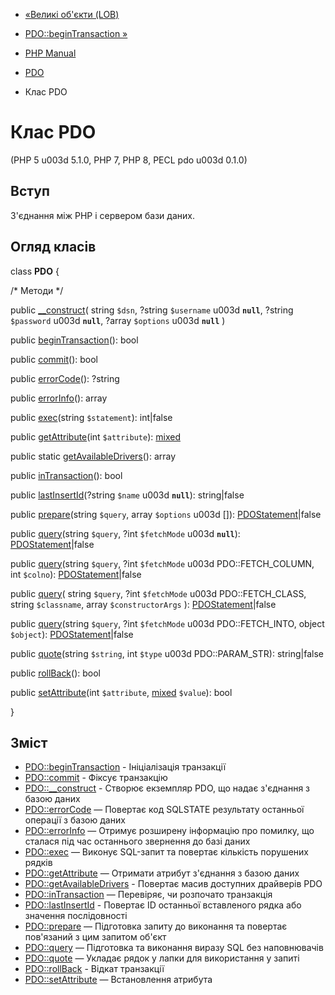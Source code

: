 - [«Великі об'єкти (LOB)](pdo.lobs.md)
- [PDO::beginTransaction »](pdo.begintransaction.md)

- [PHP Manual](index.md)
- [PDO](book.pdo.md)
- Клас PDO

# Клас PDO

(PHP 5 u003d 5.1.0, PHP 7, PHP 8, PECL pdo u003d 0.1.0)

## Вступ

З'єднання між PHP і сервером бази даних.

## Огляд класів

class **PDO** {

/\* Методи \*/

public [\_\_construct](pdo.construct.md)(
string `$dsn`,
?string `$username` u003d **`null`**,
?string `$password` u003d **`null`**,
?array `$options` u003d **`null`**
)

public [beginTransaction](pdo.begintransaction.md)(): bool

public [commit](pdo.commit.md)(): bool

public [errorCode](pdo.errorcode.md)(): ?string

public [errorInfo](pdo.errorinfo.md)(): array

public [exec](pdo.exec.md)(string `$statement`): int\|false

public [getAttribute](pdo.getattribute.md)(int `$attribute`):
[mixed](language.types.declarations.md#language.types.declarations.mixed)

public static [getAvailableDrivers](pdo.getavailabledrivers.md)():
array

public [inTransaction](pdo.intransaction.md)(): bool

public [lastInsertId](pdo.lastinsertid.md)(?string `$name` u003d
**`null`**): string\|false

public [prepare](pdo.prepare.md)(string `$query`, array `$options` u003d
\[\]): [PDOStatement](class.pdostatement.md)\|false

public [query](pdo.query.md)(string `$query`, ?int `$fetchMode` u003d
**`null`**): [PDOStatement](class.pdostatement.md)\|false

public [query](pdo.query.md)(string `$query`, ?int `$fetchMode` u003d
PDO::FETCH_COLUMN, int `$colno`):
[PDOStatement](class.pdostatement.md)\|false

public [query](pdo.query.md)(
string `$query`,
?int `$fetchMode` u003d PDO::FETCH_CLASS,
string `$classname`,
array `$constructorArgs`
): [PDOStatement](class.pdostatement.md)\|false

public [query](pdo.query.md)(string `$query`, ?int `$fetchMode` u003d
PDO::FETCH_INTO, object `$object`):
[PDOStatement](class.pdostatement.md)\|false

public [quote](pdo.quote.md)(string `$string`, int `$type` u003d
PDO::PARAM_STR): string\|false

public [rollBack](pdo.rollback.md)(): bool

public [setAttribute](pdo.setattribute.md)(int `$attribute`,
[mixed](language.types.declarations.md#language.types.declarations.mixed)
`$value`): bool

}

## Зміст

- [PDO::beginTransaction](pdo.begintransaction.md) - Ініціалізація
транзакції
- [PDO::commit](pdo.commit.md) - Фіксує транзакцію
- [PDO::\_\_construct](pdo.construct.md) - Створює екземпляр PDO,
що надає з'єднання з базою даних
- [PDO::errorCode](pdo.errorcode.md) — Повертає код SQLSTATE
результату останньої операції з базою даних
- [PDO::errorInfo](pdo.errorinfo.md) — Отримує розширену
інформацію про помилку, що сталася під час останнього звернення до
базі даних
- [PDO::exec](pdo.exec.md) — Виконує SQL-запит та повертає
кількість порушених рядків
- [PDO::getAttribute](pdo.getattribute.md) — Отримати атрибут
з'єднання з базою даних
- [PDO::getAvailableDrivers](pdo.getavailabledrivers.md) -
Повертає масив доступних драйверів PDO
- [PDO::inTransaction](pdo.intransaction.md) — Перевіряє, чи розпочато
транзакція
- [PDO::lastInsertId](pdo.lastinsertid.md) - Повертає ID останньої
вставленого рядка або значення послідовності
- [PDO::prepare](pdo.prepare.md) — Підготовка запиту до
виконання та повертає пов'язаний з цим запитом об'єкт
- [PDO::query](pdo.query.md) — Підготовка та виконання виразу
SQL без наповнювачів
- [PDO::quote](pdo.quote.md) — Укладає рядок у лапки для
використання у запиті
- [PDO::rollBack](pdo.rollback.md) - Відкат транзакції
- [PDO::setAttribute](pdo.setattribute.md) — Встановлення атрибута
